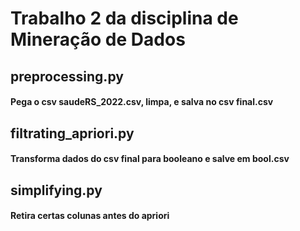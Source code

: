 # Trabalho 2 da disciplina de Mineração de Dados

## preprocessing.py
#### Pega o csv saudeRS_2022.csv, limpa, e salva no csv final.csv
## filtrating_apriori.py
#### Transforma dados do csv final para booleano e salve em bool.csv
## simplifying.py
#### Retira certas colunas antes do apriori
